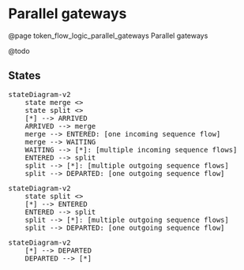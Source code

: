 # Parallel gateways
@page token_flow_logic_parallel_gateways Parallel gateways

@todo

## States

<pre class="mermaid">
stateDiagram-v2
    state merge <<choice>>
    state split <<choice>>
    [*] --> ARRIVED
    ARRIVED --> merge
    merge --> ENTERED: [one incoming sequence flow]
    merge --> WAITING
    WAITING --> [*]: [multiple incoming sequence flows]
    ENTERED --> split
    split --> [*]: [multiple outgoing sequence flows]
    split --> DEPARTED: [one outgoing sequence flow]
</pre>

<pre class="mermaid">
stateDiagram-v2
    state split <<choice>>
    [*] --> ENTERED
    ENTERED --> split
    split --> [*]: [multiple outgoing sequence flows]
    split --> DEPARTED: [one outgoing sequence flow]
</pre>

<pre class="mermaid">
stateDiagram-v2
    [*] --> DEPARTED
    DEPARTED --> [*]
</pre>



